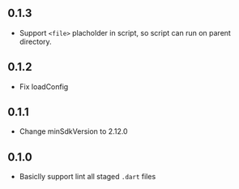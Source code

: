 ## 0.1.3

- Support `<file>` placholder in script, so script can run on parent directory. 

## 0.1.2

- Fix loadConfig

## 0.1.1

- Change minSdkVersion to 2.12.0

## 0.1.0

- Basiclly support lint all staged `.dart` files
